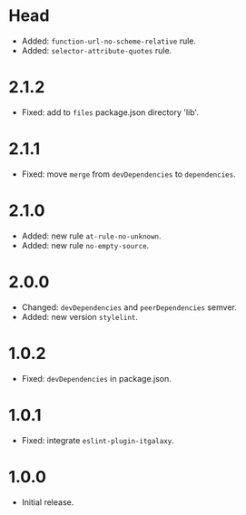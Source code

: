 # Head

- Added: `function-url-no-scheme-relative` rule.
- Added: `selector-attribute-quotes` rule.

# 2.1.2

- Fixed: add to `files` package.json directory 'lib'.

# 2.1.1

- Fixed: move `merge` from `devDependencies` to `dependencies`.

# 2.1.0

- Added: new rule `at-rule-no-unknown`.
- Added: new rule `no-empty-source`.

# 2.0.0

- Changed: `devDependencies` and `peerDependencies` semver.
- Added: new version `stylelint`.

# 1.0.2

- Fixed: `devDependencies` in package.json.

# 1.0.1

- Fixed: integrate `eslint-plugin-itgalaxy`.

# 1.0.0

- Initial release.

